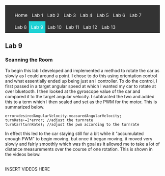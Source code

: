 <!-- # ECE 5960 -->
<style>
.topnav {
  background-color: #333;
  overflow: hidden;
}

/* Style the links inside the navigation bar */
.topnav a {
  float: left;
  color: #f2f2f2;
  text-align: center;
  padding: 10px 7px;
  text-decoration: none;
  font-size: 15px;
}

/* Change the color of links on hover */
.topnav a:hover {
  background-color: #ddd;
  color: black;
}

/* Add a color to the active/current link */
.topnav a.active {
  background-color: #1FD2D5;
  color: white;
}
</style>

<div class="topnav">
  <ul>
  <a href="/">Home</a>
  <a href="/lab1"> Lab 1 </a>
  <a href="/lab2">Lab 2</a>
  <a href="/lab3"> Lab 3</a>
  <a href="/lab4">Lab 4</a>
  <a href="/lab5">Lab 5</a>
  <a href="/lab6">Lab 6</a>
  <a href="/lab7">Lab 7</a>
  <a href="/lab8">Lab 8</a>
  <a class="active" href="/lab9">Lab 9</a>
  <a href="/lab10">Lab 10</a>
  <a href="/lab11">Lab 11</a>
  <a href="/lab12">Lab 12</a>
  <a href="/lab13">Lab 13</a>
  </ul>
</div>

## Lab 9

### Scanning the Room
To begin this lab I developed and implemented a method to rotate the car as slowly as I could around a point. I chose to do this using orientation control and what essentially ended up being just an I controller. To do the control, I first passed in a target angular speed at which I wanted my car to rotate at over bluetooth. I then looked at the gyroscope value of the car and compared it to the target angular velocity. I subtracted the two and added this to a term which I then scaled and set as the PWM for the motor. This is summarized below.
```
error=desiredAngularVelocity-measuredAngularVelocity;
turnRate+=I*error; //adjust the turnrate
turnCar(turnRate); //adjust the pwm according to the turnrate
```
In effect this led to the car staying still for a bit while it "accumulated enough PWM" to begin moving, but once it began moving, it moved very slowly and fairly smoothly which was th goal as it allowed me to take a lot of distance measurements over the course of one rotation. This is shown in the videos below.

<br>
INSERT VIDEOS HERE
<br>
